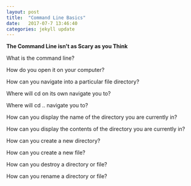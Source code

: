 ```yaml
---
layout: post
title:  "Command Line Basics"
date:   2017-07-7 13:46:40
categories: jekyll update
---
```


**The Command Line isn't as Scary as you Think**

What is the command line?

How do you open it on your computer?

How can you navigate into a particular file directory?

Where will cd on its own navigate you to?

Where will cd .. navigate you to?

How can you display the name of the directory you are currently in?

How can you display the contents of the directory you are currently in?

How can you create a new directory?

How can you create a new file?

How can you destroy a directory or file?

How can you rename a directory or file?



[jekyll]:      http://jekyllrb.com
[jekyll-gh]:   https://github.com/jekyll/jekyll
[jekyll-help]: https://github.com/jekyll/jekyll-help
